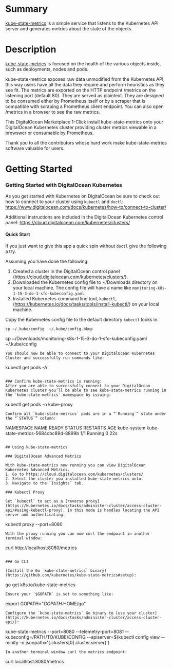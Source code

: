 # Summary 
[kube-state-metrics](https://github.com/kubernetes/kube-state-metrics) is a simple service that listens to the Kubernetes API server and generates metrics about the state of the objects.

# Description
[kube-state-metrics](https://github.com/kubernetes/kube-state-metrics) is focused on the  health of the various objects inside, such as deployments, nodes and pods.

kube-state-metrics exposes raw data unmodified from the Kubernetes API, this way users have all the data they require and perform heuristics as they see fit. The metrics are exported on the HTTP endpoint /metrics on the listening port (default 80). They are served as plaintext. They are designed to be consumed either by Prometheus itself or by a scraper that is compatible with scraping a Prometheus client endpoint. You can also open /metrics in a browser to see the raw metrics.

This DigitalOcean Marketplace 1-Click install kube-state-metrics onto your DigitalOcean Kubernetes cluster providing cluster metrics viewable in a browswer or consumable by Prometheus.

Thank you to all the contributors whose hard work make kube-state-metrics software valuable for users.


# Getting Started

### Getting Started with DigitalOcean Kubernetes
As you get started with Kubernetes on DigitalOcean be sure to check out how to connect to your cluster using `kubectl` and `doctl`:
https://www.digitalocean.com/docs/kubernetes/how-to/connect-to-cluster/
 
Additional instructions are included in the DigitalOcean Kubernetes control panel:
https://cloud.digitalocean.com/kubernetes/clusters/ 

#### Quick Start
If you just want to give this app a quick spin without `doctl` give the following a try.

Assuming you have done the following:
1. Created a cluster in the DigitalOcean control panel (https://cloud.digitalocean.com/kubernetes/clusters/).
1. Downloaded the Kubernetes config file to ~/Downloads directory on your local machine. The config file will have a name like `monitoring-k8s-1-15-3-do-1-sfo-kubeconfig.yaml`.
1. Installed Kubernetes command line tool, `kubectl`, (https://kubernetes.io/docs/tasks/tools/install-kubectl/) on your local machine.

Copy the Kubernetes config file to the default directory `kubectl` looks in.
```
cp ~/.kube/config  ~/.kube/config.bkup
```
cp  ~/Downloads/monitoring-k8s-1-15-3-do-1-sfo-kubeconfig.yaml  ~/.kube/config
```
You should now be able to connect to your DigitalOcean Kubernetes Cluster and successfully run commands like:
```
kubectl get pods -A
```

### Confirm kube-state-metrics is running: 
After you are able to successfully connect to your DigitalOcean Kubernetes cluster you’ll be able to see kube-state-metrics running in the `kube-state-metrics` namespace by issuing:
 ```
 kubectl get pods -n kube-proxy
 ``` 
 Confirm all `kube-state-metrics` pods are in a “`Running`” state under the “`STATUS`” column:

```
NAMESPACE     NAME                                  READY    STATUS    RESTARTS    AGE
kube-system   kube-state-metrics-5684cbc89d-8899b    1/1     Running      0        22s
```

## Using kube-state-metrics

### DigitalOcean Advanced Metrics

With kube-state-metrics now running you can view DigitalOcean Kubernetes Advanced Metrics.
1. Go to https://cloud.digitalocean.com/kubernetes/clusters/
2. Select the cluster you installed kube-state-metrics onto.
3. Navigate to the `Insights` tab.

### Kubectl Proxy

Set `kubectl` to act as a [reverse proxy](https://kubernetes.io/docs/tasks/administer-cluster/access-cluster-api/#using-kubectl-proxy). In this mode is handles locating the API server and authenticating.
```
kubectl proxy --port=8080
```
With the proxy running you can now curl the endpoint in another terminal window:
```
curl http://localhost:8080/metrics
```

### Go CLI

[Install the Go `kube-state-metrics` binary](https://github.com/kubernetes/kube-state-metrics#setup):
```
go get k8s.io/kube-state-metrics
```
Ensure your `$GOPATH` is set to something like:
```
export GOPATH="$GOPATH:$HOME/go"
```
Configure the `kube-state-metrics` Go binary to [use your cluster](https://kubernetes.io/docs/tasks/administer-cluster/access-cluster-api/):
```
kube-state-metrics --port=8080 --telemetry-port=8081 --kubeconfig=/PATH/TO/KUBE/CONFIG --apiserver=$(kubectl config view --minify -o jsonpath='{.clusters[0].cluster.server}')
```
In another terminal window curl the metrics endpoint:
```
curl localhost:8080/metrics
```

